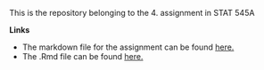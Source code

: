 This is the repository belonging to the 4. assignment in STAT 545A


**Links**

- The markdown file for the assignment can be found [here.](hw04.md)
- The .Rmd file can be found [here.](hw04.Rmd)
